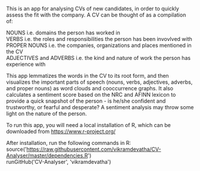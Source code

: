 This is an app for analysing CVs of new candidates, in order to quickly assess the fit with the company. A CV can be thought of as a compilation of: 

NOUNS i.e. domains the person has worked in <br>
VERBS i.e. the roles and responsibilities the person has been invovlved with <br>
PROPER NOUNS i.e. the companies, organizations and places mentioned in the CV <br>
ADJECTIVES and ADVERBS i.e. the kind and nature of work the person has experience with <br>

This app lemmatizes the words in the CV to its root form, and then visualizes the important parts of speech (nouns, verbs, adjectives, adverbs, and proper nouns) as word clouds and cooccurrence graphs. It also calculates a sentiment score based on the NRC and AFINN lexicon to provide a quick snapshot of the person - is he/she confident and trustworthy, or fearful and desperate? A sentiment analysis may throw some light on the nature of the person.

To run this app, you will need a local installation of R, which can be downloaded from https://www.r-project.org/

After installation, run the following commands in R: <br>
source('https://raw.githubusercontent.com/vikramdevatha/CV-Analyser/master/dependencies.R') <br>
runGitHub('CV-Analyser', 'vikramdevatha')
